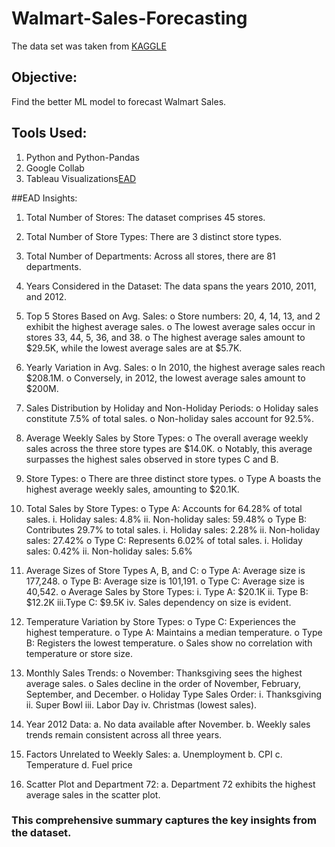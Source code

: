 # Walmart-Sales-Forecasting
The data set was taken from [KAGGLE](https://www.kaggle.com/datasets/aslanahmedov/walmart-sales-forecast)

## Objective: 
Find the better ML model to forecast Walmart Sales.

## Tools Used:
1. Python and Python-Pandas
2. Google Collab
3. Tableau Visualizations[EAD](https://public.tableau.com/app/profile/darshika.keerthisinghe/viz/WalmartSalesForecastingEDA/Story1?publish=yes)

##EAD Insights:
1.	Total Number of Stores: The dataset comprises 45 stores.
2.	Total Number of Store Types: There are 3 distinct store types.
3.	Total Number of Departments: Across all stores, there are 81 departments.
4.	Years Considered in the Dataset: The data spans the years 2010, 2011, and 2012.
5.	Top 5 Stores Based on Avg. Sales:
  o	Store numbers: 20, 4, 14, 13, and 2 exhibit the highest average sales.
  o	The lowest average sales occur in stores 33, 44, 5, 36, and 38.
  o	The highest average sales amount to $29.5K, while the lowest average sales are at $5.7K.
6.	Yearly Variation in Avg. Sales:
  o	In 2010, the highest average sales reach $208.1M.
  o	Conversely, in 2012, the lowest average sales amount to $200M.
7.	Sales Distribution by Holiday and Non-Holiday Periods:
  o	Holiday sales constitute 7.5% of total sales.
  o	Non-holiday sales account for 92.5%.
8.	Average Weekly Sales by Store Types:
  o	The overall average weekly sales across the three store types are $14.0K.
  o	Notably, this average surpasses the highest sales observed in store types C and B.
9.	Store Types:
  o	There are three distinct store types.
  o	Type A boasts the highest average weekly sales, amounting to $20.1K.
10.	Total Sales by Store Types:
  o	Type A: Accounts for 64.28% of total sales.
    i.	Holiday sales: 4.8%
    ii.	Non-holiday sales: 59.48%
  o	Type B: Contributes 29.7% to total sales.
    i. 	Holiday sales: 2.28%
    ii.	Non-holiday sales: 27.42%
  o	Type C: Represents 6.02% of total sales.
    i. Holiday sales: 0.42%
    ii.	Non-holiday sales: 5.6%
11.	Average Sizes of Store Types A, B, and C:
  o	Type A: Average size is 177,248.
  o	Type B: Average size is 101,191.
  o	Type C: Average size is 40,542.
  o	Average Sales by Store Types:
    i.  Type A: $20.1K
    ii.	Type B: $12.2K
    iii.Type C: $9.5K
    iv.	Sales dependency on size is evident.
12.	Temperature Variation by Store Types:
  o	Type C: Experiences the highest temperature.
  o	Type A: Maintains a median temperature.
  o	Type B: Registers the lowest temperature.
  o	Sales show no correlation with temperature or store size.

13.	Monthly Sales Trends:
  o	November: Thanksgiving sees the highest average sales.
  o	Sales decline in the order of November, February, September, and December.
  o	Holiday Type Sales Order:
    i.	Thanksgiving
    ii.	Super Bowl
    iii.	Labor Day
    iv.	Christmas (lowest sales).
14.	Year 2012 Data:
  a.	No data available after November.
  b.	Weekly sales trends remain consistent across all three years.
15.	Factors Unrelated to Weekly Sales:
  a.	Unemployment
  b.	CPI
  c.	Temperature
  d.	Fuel price
16.	Scatter Plot and Department 72:
  a.	Department 72 exhibits the highest average sales in the scatter plot.

### This comprehensive summary captures the key insights from the dataset. 







